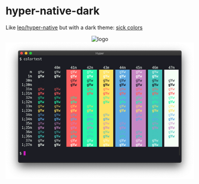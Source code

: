 # hyper-native-dark

Like [leo/hyper-native](https://github.com/leo/hyper-native) but with a dark theme: [sick colors](https://github.com/pablopunk/sick-colors)

<p align="center">
  <img src="https://assets.zeit.co/image/upload/v1549723846/repositories/hyper/hyper-3-repo-banner.png" alt="logo">
  <br>
  <img src="https://github.com/pablopunk/art/raw/master/sick-colors/terminal.png" alt="screenshot">
</p>

